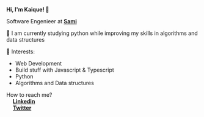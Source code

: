 **Hi, I'm Kaique! 👋**

Software Engenieer at [**Sami**](https://www.linkedin.com/company/samisaude/mycompany/)

🚀 I am currently studying python while improving my skills in algorithms and data structures

🌱 Interests:
* Web Development
* Build stuff with Javascript & Typescript
* Python
* Algorithms and Data structures

How to reach me? </br>
<img src="https://upload.wikimedia.org/wikipedia/commons/thumb/8/81/LinkedIn_icon.svg/1200px-LinkedIn_icon.svg.png" width="13" height="13" /> [**Linkedin**](https://www.linkedin.com/in/kaique-caires/) <br/>
<img src="https://image.flaticon.com/icons/png/512/124/124021.png" width="13" height="13" /> [**Twitter**](https://twitter.com/KaiqueCoimbra2)
